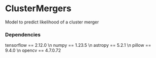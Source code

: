 # ClusterMergers
Model to predict likelihood of a cluster merger


### Dependencies
tensorflow == 2.12.0 \n
numpy == 1.23.5 \n
astropy == 5.2.1 \n
pillow == 9.4.0 \n
opencv == 4.7.0.72
